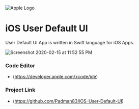 ![Apple Logo](https://user-images.githubusercontent.com/45048950/73131198-bca1e580-4041-11ea-8f8d-ebfd844f0e64.png) 

# iOS User Default UI
User Default UI App is written in Swift language for iOS Apps.

![Screenshot 2020-02-15 at 11 52 55 PM](https://user-images.githubusercontent.com/45048950/74590968-865af300-504e-11ea-85ac-81f11a4b689c.png)

### Code Editor

* (https://developer.apple.com/xcode/ide)

### Project Link

* (https://github.com/Padman83/iOS-User-Default-UI)
